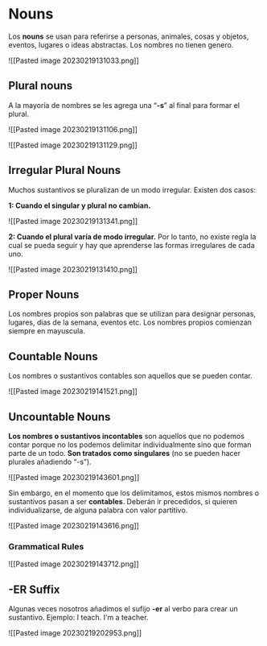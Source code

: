 # Nouns
Los **nouns** se usan para referirse a personas, animales, cosas y objetos, eventos, lugares o ideas abstractas. Los nombres no tienen genero.

![[Pasted image 20230219131033.png]]
## Plural nouns
A la mayoría de nombres se les agrega una “**-s**” al final para formar el plural.

![[Pasted image 20230219131106.png]]

![[Pasted image 20230219131129.png]]
## Irregular Plural Nouns

Muchos sustantivos se pluralizan de un modo irregular. Existen dos casos:

**1: Cuando el singular y plural no cambian.**

![[Pasted image 20230219131341.png]]

**2: Cuando el plural varía de modo irregular.** Por lo tanto, no existe regla la cual se pueda seguir y hay que aprenderse las formas irregulares de cada uno.

![[Pasted image 20230219131410.png]]
## Proper Nouns
Los nombres propios son palabras que se utilizan para designar personas, lugares, dias de la semana, eventos etc. Los nombres propios comienzan siempre en mayuscula.
## Countable Nouns
Los nombres o sustantivos contables son aquellos que se pueden contar.

![[Pasted image 20230219141521.png]]
## Uncountable Nouns
**Los nombres o sustantivos incontables** son aquellos que no podemos contar porque no los podemos delimitar individualmente sino que forman parte de un todo. **Son tratados como singulares** (no se pueden hacer plurales añadiendo “-s”).

![[Pasted image 20230219143601.png]]

Sin embargo, en el momento que los delimitamos, estos mismos nombres o sustantivos pasan a ser **contables**. Deberán ir precedidos, si quieren individualizarse, de alguna palabra con valor partitivo.

![[Pasted image 20230219143616.png]]
###  Grammatical Rules

![[Pasted image 20230219143712.png]]
## -ER Suffix
Algunas veces nosotros añadimos el sufijo **-er** al verbo para crear un sustantivo. Ejemplo: I teach. I'm a teacher.

![[Pasted image 20230219202953.png]]